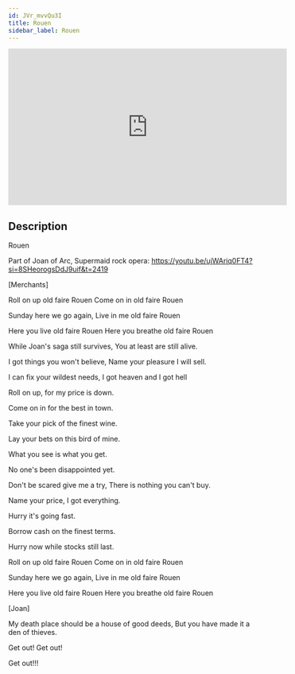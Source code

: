 ```yaml
---
id: JVr_mvvQu3I
title: Rouen
sidebar_label: Rouen
---
```


<iframe
  width="560"
  height="315"
  src="https://www.youtube.com/embed/JVr_mvvQu3I"
  title="YouTube video player"
  frameborder="0"
  allow="accelerometer; autoplay; clipboard-write; encrypted-media; gyroscope; picture-in-picture; web-share"
  referrerpolicy="strict-origin-when-cross-origin"
  allowfullscreen
></iframe>

## Description

Rouen

Part of Joan of Arc, Supermaid rock opera: https://youtu.be/ujWAriq0FT4?si=8SHeorogsDdJ9uif&t=2419

[Merchants]

Roll on up old faire Rouen
Come on in old faire Rouen

Sunday here we go again,
Live in me old faire Rouen

Here you live old faire Rouen
Here you breathe old faire Rouen

While Joan's saga still survives,
You at least are still alive.

I got things you won't believe,
Name your pleasure I will sell.

I can fix your wildest needs,
I got heaven and I got hell

Roll on up, for my price is down.

Come on in for the best in town.

Take your pick of the finest wine.

Lay your bets on this bird of mine.

What you see is what you get.

No one's been disappointed yet.

Don't be scared give me a try,
There is nothing you can't buy.

Name your price, I got everything.

Hurry it's going fast.

Borrow cash on the finest terms.

Hurry now while stocks still last.

Roll on up old faire Rouen
Come on in old faire Rouen

Sunday here we go again,
Live in me old faire Rouen

Here you live old faire Rouen
Here you breathe old faire Rouen

[Joan]

My death place should be a house of good deeds,
But you have made it a den of thieves.

Get out!
Get out!

Get out!!!
